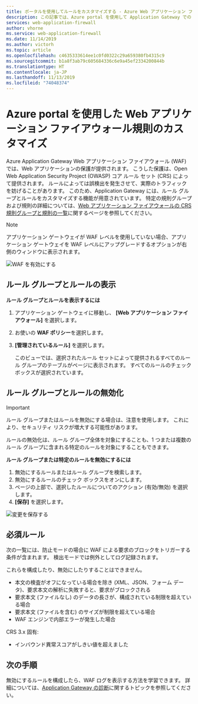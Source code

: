 ```yaml
---
title: ポータルを使用してルールをカスタマイズする - Azure Web アプリケーション ファイアウォール
description: この記事では、Azure portal を使用して Application Gateway での Web アプリケーション ファイアウォール規則をカスタマイズする方法について説明します。
services: web-application-firewall
author: vhorne
ms.service: web-application-firewall
ms.date: 11/14/2019
ms.author: victorh
ms.topic: article
ms.openlocfilehash: c4635333614ee1c0fd0322c29a659380fb4315c9
ms.sourcegitcommit: b1a8f3ab79c605684336c6e9a45ef2334200844b
ms.translationtype: HT
ms.contentlocale: ja-JP
ms.lasthandoff: 11/13/2019
ms.locfileid: "74048374"
---
```

# <a name="customize-web-application-firewall-rules-using-the-azure-portal"></a>Azure portal を使用した Web アプリケーション ファイアウォール規則のカスタマイズ

Azure Application Gateway Web アプリケーション ファイアウォール (WAF) では、Web アプリケーションの保護が提供されます。 こうした保護は、Open Web Application Security Project (OWASP) コア ルール セット (CRS) によって提供されます。 ルールによっては誤検出を発生させて、実際のトラフィックを妨げることがあります。 このため、Application Gateway には、ルール グループとルールをカスタマイズする機能が用意されています。 特定の規則グループおよび規則の詳細については、[Web アプリケーション ファイアウォールの CRS 規則グループと規則の一覧](application-gateway-crs-rulegroups-rules.md)に関するページを参照してください。

>[!NOTE]
> アプリケーション ゲートウェイが WAF レベルを使用していない場合、アプリケーション ゲートウェイを WAF レベルにアップグレードするオプションが右側のウィンドウに表示されます。 

![WAF を有効にする][fig1]

## <a name="view-rule-groups-and-rules"></a>ルール グループとルールの表示

**ルール グループとルールを表示するには**
1. アプリケーション ゲートウェイに移動し、 **[Web アプリケーション ファイアウォール]** を選択します。  
2. お使いの **WAF ポリシー**を選択します。
2. **[管理されているルール]** を選択します。

   このビューでは、選択されたルール セットによって提供されるすべてのルール グループのテーブルがページに表示されます。 すべてのルールのチェック ボックスが選択されています。

## <a name="disable-rule-groups-and-rules"></a>ルール グループとルールの無効化

> [!IMPORTANT]
> ルール グループまたはルールを無効にする場合は、注意を使用します。 これにより、セキュリティ リスクが増大する可能性があります。

ルールの無効化は、ルール グループ全体を対象にすることも、1 つまたは複数のルール グループに含まれる特定のルールを対象にすることもできます。 

**ルール グループまたは特定のルールを無効にするには**

   1. 無効にするルールまたはルール グループを検索します。
   2. 無効にするルールのチェック ボックスをオンにします。 
   3. ページの上部で、選択したルールについてのアクション (有効/無効) を選択します。
   2. **[保存]** を選択します。 

![変更を保存する][3]

## <a name="mandatory-rules"></a>必須ルール

次の一覧には、防止モードの場合に WAF による要求のブロックをトリガーする条件が含まれます。 検出モードでは例外としてログ記録されます。

これらを構成したり、無効にしたりすることはできません。

* 本文の検査がオフになっている場合を除き (XML、JSON、フォーム データ)、要求本文の解析に失敗すると、要求がブロックされる
* 要求本文 (ファイルなし) のデータの長さが、構成されている制限を超えている場合
* 要求本文 (ファイルを含む) のサイズが制限を超えている場合
* WAF エンジンで内部エラーが発生した場合

CRS 3.x 固有:

* インバウンド異常スコアがしきい値を超えました

## <a name="next-steps"></a>次の手順

無効にするルールを構成したら、WAF ログを表示する方法を学習できます。 詳細については、[Application Gateway の診断](../../application-gateway/application-gateway-diagnostics.md#diagnostic-logging)に関するトピックを参照してください。

[fig1]: ../media/application-gateway-customize-waf-rules-portal/1.png
[3]: ../media/application-gateway-customize-waf-rules-portal/figure3.png
